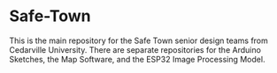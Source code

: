 # Safe-Town
This is the main repository for the Safe Town senior design teams from Cedarville University. There are separate repositories for the Arduino Sketches, the Map Software, and the ESP32 Image Processing Model.
